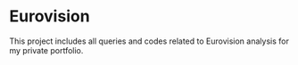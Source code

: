 # Eurovision

This project includes all queries and codes related to Eurovision analysis for my private portfolio. 
